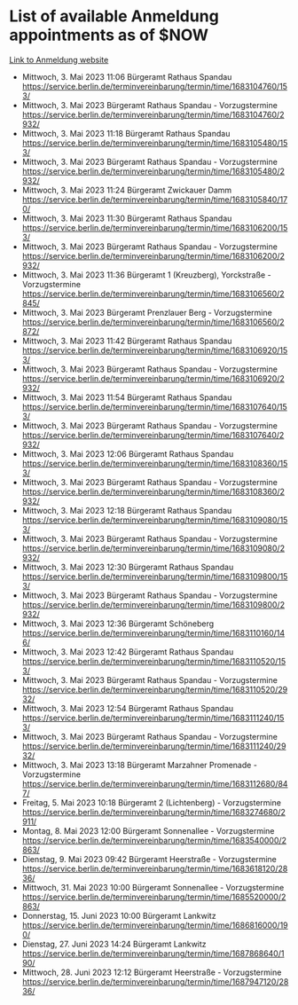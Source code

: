 # List of available Anmeldung appointments as of $NOW
[Link to Anmeldung website](https://service.berlin.de/terminvereinbarung/termin/tag.php?termin=1&anliegen[]=120686&dienstleisterlist=122210,122217,327316,122219,327312,122227,327314,122231,327346,122243,327348,122254,122252,329742,122260,329745,122262,329748,122271,327278,122273,327274,122277,327276,330436,122280,327294,122282,327290,122284,327292,122291,327270,122285,327266,122286,327264,122296,327268,150230,329760,122297,327286,122294,327284,122312,329763,122314,329775,122304,327330,122311,327334,122309,327332,317869,122281,327352,122279,329772,122283,122276,327324,122274,327326,122267,329766,122246,327318,122251,327320,122257,327322,122208,327298,122226,327300&herkunft=http%3A%2F%2Fservice.berlin.de%2Fdienstleistung%2F120686%2F)
- Mittwoch, 3. Mai 2023 11:06 Bürgeramt Rathaus Spandau https://service.berlin.de/terminvereinbarung/termin/time/1683104760/153/
- Mittwoch, 3. Mai 2023  Bürgeramt Rathaus Spandau - Vorzugstermine https://service.berlin.de/terminvereinbarung/termin/time/1683104760/2932/
- Mittwoch, 3. Mai 2023 11:18 Bürgeramt Rathaus Spandau https://service.berlin.de/terminvereinbarung/termin/time/1683105480/153/
- Mittwoch, 3. Mai 2023  Bürgeramt Rathaus Spandau - Vorzugstermine https://service.berlin.de/terminvereinbarung/termin/time/1683105480/2932/
- Mittwoch, 3. Mai 2023 11:24 Bürgeramt Zwickauer Damm https://service.berlin.de/terminvereinbarung/termin/time/1683105840/170/
- Mittwoch, 3. Mai 2023 11:30 Bürgeramt Rathaus Spandau https://service.berlin.de/terminvereinbarung/termin/time/1683106200/153/
- Mittwoch, 3. Mai 2023  Bürgeramt Rathaus Spandau - Vorzugstermine https://service.berlin.de/terminvereinbarung/termin/time/1683106200/2932/
- Mittwoch, 3. Mai 2023 11:36 Bürgeramt 1 (Kreuzberg), Yorckstraße - Vorzugstermine https://service.berlin.de/terminvereinbarung/termin/time/1683106560/2845/
- Mittwoch, 3. Mai 2023  Bürgeramt Prenzlauer Berg - Vorzugstermine https://service.berlin.de/terminvereinbarung/termin/time/1683106560/2872/
- Mittwoch, 3. Mai 2023 11:42 Bürgeramt Rathaus Spandau https://service.berlin.de/terminvereinbarung/termin/time/1683106920/153/
- Mittwoch, 3. Mai 2023  Bürgeramt Rathaus Spandau - Vorzugstermine https://service.berlin.de/terminvereinbarung/termin/time/1683106920/2932/
- Mittwoch, 3. Mai 2023 11:54 Bürgeramt Rathaus Spandau https://service.berlin.de/terminvereinbarung/termin/time/1683107640/153/
- Mittwoch, 3. Mai 2023  Bürgeramt Rathaus Spandau - Vorzugstermine https://service.berlin.de/terminvereinbarung/termin/time/1683107640/2932/
- Mittwoch, 3. Mai 2023 12:06 Bürgeramt Rathaus Spandau https://service.berlin.de/terminvereinbarung/termin/time/1683108360/153/
- Mittwoch, 3. Mai 2023  Bürgeramt Rathaus Spandau - Vorzugstermine https://service.berlin.de/terminvereinbarung/termin/time/1683108360/2932/
- Mittwoch, 3. Mai 2023 12:18 Bürgeramt Rathaus Spandau https://service.berlin.de/terminvereinbarung/termin/time/1683109080/153/
- Mittwoch, 3. Mai 2023  Bürgeramt Rathaus Spandau - Vorzugstermine https://service.berlin.de/terminvereinbarung/termin/time/1683109080/2932/
- Mittwoch, 3. Mai 2023 12:30 Bürgeramt Rathaus Spandau https://service.berlin.de/terminvereinbarung/termin/time/1683109800/153/
- Mittwoch, 3. Mai 2023  Bürgeramt Rathaus Spandau - Vorzugstermine https://service.berlin.de/terminvereinbarung/termin/time/1683109800/2932/
- Mittwoch, 3. Mai 2023 12:36 Bürgeramt Schöneberg https://service.berlin.de/terminvereinbarung/termin/time/1683110160/146/
- Mittwoch, 3. Mai 2023 12:42 Bürgeramt Rathaus Spandau https://service.berlin.de/terminvereinbarung/termin/time/1683110520/153/
- Mittwoch, 3. Mai 2023  Bürgeramt Rathaus Spandau - Vorzugstermine https://service.berlin.de/terminvereinbarung/termin/time/1683110520/2932/
- Mittwoch, 3. Mai 2023 12:54 Bürgeramt Rathaus Spandau https://service.berlin.de/terminvereinbarung/termin/time/1683111240/153/
- Mittwoch, 3. Mai 2023  Bürgeramt Rathaus Spandau - Vorzugstermine https://service.berlin.de/terminvereinbarung/termin/time/1683111240/2932/
- Mittwoch, 3. Mai 2023 13:18 Bürgeramt Marzahner Promenade - Vorzugstermine https://service.berlin.de/terminvereinbarung/termin/time/1683112680/847/
- Freitag, 5. Mai 2023 10:18 Bürgeramt 2 (Lichtenberg) - Vorzugstermine https://service.berlin.de/terminvereinbarung/termin/time/1683274680/2911/
- Montag, 8. Mai 2023 12:00 Bürgeramt Sonnenallee - Vorzugstermine https://service.berlin.de/terminvereinbarung/termin/time/1683540000/2863/
- Dienstag, 9. Mai 2023 09:42 Bürgeramt Heerstraße - Vorzugstermine https://service.berlin.de/terminvereinbarung/termin/time/1683618120/2836/
- Mittwoch, 31. Mai 2023 10:00 Bürgeramt Sonnenallee - Vorzugstermine https://service.berlin.de/terminvereinbarung/termin/time/1685520000/2863/
- Donnerstag, 15. Juni 2023 10:00 Bürgeramt Lankwitz https://service.berlin.de/terminvereinbarung/termin/time/1686816000/190/
- Dienstag, 27. Juni 2023 14:24 Bürgeramt Lankwitz https://service.berlin.de/terminvereinbarung/termin/time/1687868640/190/
- Mittwoch, 28. Juni 2023 12:12 Bürgeramt Heerstraße - Vorzugstermine https://service.berlin.de/terminvereinbarung/termin/time/1687947120/2836/
